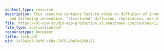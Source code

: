 ```yaml
---
content_type: resource
description: This resource contains lecture notes on diffusion of innovation, creating
  and diffusing innovation, "structured" diffusion, replication, and mimicking.
file: https://ol-ocw-studio-app-production.s3.amazonaws.com/courses/11-800-doctoral-research-seminar-knowledge-in-the-public-arena-spring-2007/1c7842c33ef0c5da707503a7e696b172_lec6.pdf
file_type: application/pdf
resourcetype: Document
title: lec6.pdf
uid: 1c7842c3-3ef0-c5da-7075-03a7e696b172
---
```

